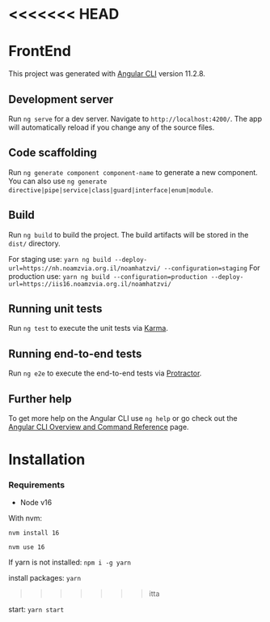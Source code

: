 <<<<<<< HEAD
=======
# FrontEnd

This project was generated with [Angular CLI](https://github.com/angular/angular-cli) version 11.2.8.

## Development server

Run `ng serve` for a dev server. Navigate to `http://localhost:4200/`. The app will automatically reload if you change any of the source files.

## Code scaffolding

Run `ng generate component component-name` to generate a new component. You can also use `ng generate directive|pipe|service|class|guard|interface|enum|module`.

## Build

Run `ng build` to build the project. The build artifacts will be stored in the `dist/` directory. 

For staging use:
`
yarn ng build --deploy-url=https://nh.noamzvia.org.il/noamhatzvi/ --configuration=staging
`
For production use:
`
yarn ng build --configuration=production --deploy-url=https://iis16.noamzvia.org.il/noamhatzvi/
`
## Running unit tests

Run `ng test` to execute the unit tests via [Karma](https://karma-runner.github.io).

## Running end-to-end tests

Run `ng e2e` to execute the end-to-end tests via [Protractor](http://www.protractortest.org/).

## Further help

To get more help on the Angular CLI use `ng help` or go check out the [Angular CLI Overview and Command Reference](https://angular.io/cli) page.


# Installation

### Requirements 

* Node v16

With nvm:

`nvm install 16`

`nvm use 16`

If yarn is not installed:
`npm i -g yarn`

install packages:
`yarn`
>>>>>>> itta

start:
`yarn start`